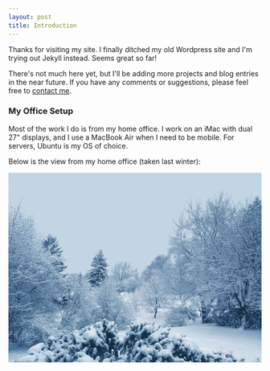 ```yaml
---
layout: post
title: Introduction
---
```


Thanks for visiting my site.  I finally ditched my old Wordpress site and I'm trying out Jekyll instead.  Seems great so far!

There's not much here yet, but I'll be adding more projects and blog entries in the near future.  If you have any comments or suggestions, please feel free to [contact me](/contact "Contact Me").

### My Office Setup

Most of the work I do is from my home office. I work on an iMac with dual 27" displays, and I use a MacBook Air when I need to be mobile.  For servers, Ubuntu is my OS of choice.

Below is the view from my home office (taken last winter):

![View from my office](/images/background_sm.png)
